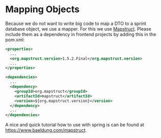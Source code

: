 # Mapping Objects
Because we do not want to write big code to map a DTO to a sprint database object, we use a mapper. 
For this we use [Mapstruct](https://mapstruct.org/). 
Please include them as a dependency in frontend projects by adding this in the pom.xml:

```xml
<properties>
  ...
  <org.mapstruct.version>1.5.2.Final</org.mapstruct.version>
  ...
</properties>

<dependencies>
  ...
  <dependency>
    <groupId>org.mapstruct</groupId>
    <artifactId>mapstruct</artifactId>
    <version>${org.mapstruct.version}</version>
  </dependency>
  ...
</dependencies>
```

A nice and quick tutorial how to use with spring is can be found at <https://www.baeldung.com/mapstruct>.